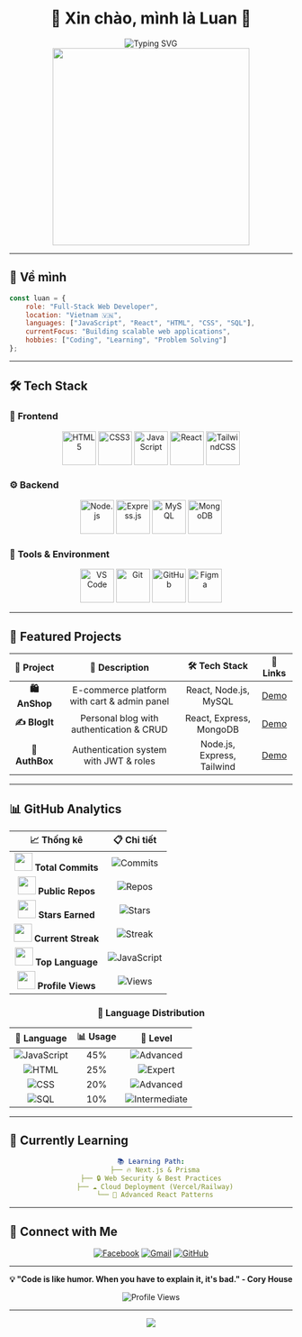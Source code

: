 # <div align="center">👋 Xin chào, mình là **Luan** 🚀</div>

<div align="center">
  <img src="https://readme-typing-svg.demolab.com?font=Fira+Code&size=22&pause=1000&color=6AD3F7&center=true&vCenter=true&width=600&lines=Full-Stack+Web+Developer;Always+Learning+New+Technologies;Building+Amazing+Web+Applications" alt="Typing SVG" />
</div>

<div align="center">
  <img src="https://media.giphy.com/media/qgQUggAC3Pfv687qPC/giphy.gif" width="350" />
</div>

---

## 🎯 **Về mình**
```javascript
const luan = {
    role: "Full-Stack Web Developer",
    location: "Vietnam 🇻🇳",
    languages: ["JavaScript", "React", "HTML", "CSS", "SQL"],
    currentFocus: "Building scalable web applications",
    hobbies: ["Coding", "Learning", "Problem Solving"]
};
```

---

## 🛠️ **Tech Stack**

### 🎨 **Frontend**
<div align="center">
  
<img src="https://img.icons8.com/color/64/000000/html-5--v1.png" alt="HTML5" width="60" height="60"/>
<img src="https://img.icons8.com/color/64/000000/css3.png" alt="CSS3" width="60" height="60"/>
<img src="https://img.icons8.com/color/64/000000/javascript--v1.png" alt="JavaScript" width="60" height="60"/>
<img src="https://img.icons8.com/color/64/000000/react-native.png" alt="React" width="60" height="60"/>
<img src="https://img.icons8.com/color/64/000000/tailwindcss.png" alt="TailwindCSS" width="60" height="60"/>

</div>

### ⚙️ **Backend**
<div align="center">
  
<img src="https://img.icons8.com/color/64/000000/nodejs.png" alt="Node.js" width="60" height="60"/>
<img src="https://img.icons8.com/color/64/000000/express-js.png" alt="Express.js" width="60" height="60"/>
<img src="https://img.icons8.com/color/64/000000/mysql-logo.png" alt="MySQL" width="60" height="60"/>
<img src="https://img.icons8.com/color/64/000000/mongodb.png" alt="MongoDB" width="60" height="60"/>

</div>

### 🔧 **Tools & Environment**
<div align="center">
  
<img src="https://img.icons8.com/color/64/000000/visual-studio-code-2019.png" alt="VS Code" width="60" height="60"/>
<img src="https://img.icons8.com/color/64/000000/git.png" alt="Git" width="60" height="60"/>
<img src="https://img.icons8.com/color/64/000000/github--v1.png" alt="GitHub" width="60" height="60"/>
<img src="https://img.icons8.com/color/64/000000/figma--v1.png" alt="Figma" width="60" height="60"/>

</div>

---

## 🌟 **Featured Projects**

<div align="center">
  
| 🎯 **Project** | 📝 **Description** | 🛠️ **Tech Stack** | 🔗 **Links** |
|:---:|:---:|:---:|:---:|
| **🛍️ AnShop** | E-commerce platform with cart & admin panel | React, Node.js, MySQL | [Demo](https://github.com/anvk/anshop) |
| **✍️ BlogIt** | Personal blog with authentication & CRUD | React, Express, MongoDB | [Demo](https://github.com/anvk/blogit) |
| **🔐 AuthBox** | Authentication system with JWT & roles | Node.js, Express, Tailwind | [Demo](https://github.com/anvk/authbox) |

</div>

---

## 📊 **GitHub Analytics**

<div align="center">

| 📈 **Thống kê** | 📋 **Chi tiết** |
|:---:|:---:|
| <img src="https://img.icons8.com/fluency/48/000000/github.png" width="32"/> **Total Commits** | ![Commits](https://img.shields.io/badge/Commits-150+-brightgreen?style=for-the-badge&logo=github&logoColor=white) |
| <img src="https://img.icons8.com/fluency/48/000000/repository.png" width="32"/> **Public Repos** | ![Repos](https://img.shields.io/badge/Repos-25+-blue?style=for-the-badge&logo=github&logoColor=white) |
| <img src="https://img.icons8.com/fluency/48/000000/star.png" width="32"/> **Stars Earned** | ![Stars](https://img.shields.io/badge/Stars-50+-yellow?style=for-the-badge&logo=star&logoColor=white) |
| <img src="https://img.icons8.com/fluency/48/000000/fire.png" width="32"/> **Current Streak** | ![Streak](https://img.shields.io/badge/Streak-15%20days-orange?style=for-the-badge&logo=fire&logoColor=white) |
| <img src="https://img.icons8.com/fluency/48/000000/code.png" width="32"/> **Top Language** | ![JavaScript](https://img.shields.io/badge/JavaScript-65%25-F7DF1E?style=for-the-badge&logo=javascript&logoColor=black) |
| <img src="https://img.icons8.com/fluency/48/000000/visible.png" width="32"/> **Profile Views** | ![Views](https://img.shields.io/badge/Views-1000+-red?style=for-the-badge&logo=eye&logoColor=white) |

</div>

<div align="center">

### 🎨 **Language Distribution**

| 💾 **Language** | 📊 **Usage** | 🎯 **Level** |
|:---:|:---:|:---:|
| ![JavaScript](https://img.shields.io/badge/JavaScript-323330?style=flat-square&logo=javascript&logoColor=F7DF1E) | 45% | ![Advanced](https://img.shields.io/badge/Advanced-28a745?style=flat-square) |
| ![HTML](https://img.shields.io/badge/HTML-E34F26?style=flat-square&logo=html5&logoColor=white) | 25% | ![Expert](https://img.shields.io/badge/Expert-17a2b8?style=flat-square) |
| ![CSS](https://img.shields.io/badge/CSS-1572B6?style=flat-square&logo=css3&logoColor=white) | 20% | ![Advanced](https://img.shields.io/badge/Advanced-6f42c1?style=flat-square) |
| ![SQL](https://img.shields.io/badge/SQL-336791?style=flat-square&logo=postgresql&logoColor=white) | 10% | ![Intermediate](https://img.shields.io/badge/Intermediate-fd7e14?style=flat-square) |

</div>

---

## 🎯 **Currently Learning**

<div align="center">
  
```yaml
📚 Learning Path:
  ├── 🔥 Next.js & Prisma
  ├── 🔒 Web Security & Best Practices  
  ├── ☁️ Cloud Deployment (Vercel/Railway)
  └── 🚀 Advanced React Patterns
```

</div>

---

## 🤝 **Connect with Me**

<div align="center">
  
[![Facebook](https://img.shields.io/badge/Facebook-%231877F2.svg?style=for-the-badge&logo=Facebook&logoColor=white)](https://www.facebook.com/luan.le.355745)
[![Gmail](https://img.shields.io/badge/Gmail-D14836?style=for-the-badge&logo=gmail&logoColor=white)](mailto:quangluan03052000@gmail.com)
[![GitHub](https://img.shields.io/badge/GitHub-%23121011.svg?style=for-the-badge&logo=github&logoColor=white)](https://github.com/luanPro35)

</div>

---

<div align="center">
  
**💡 "Code is like humor. When you have to explain it, it's bad." - Cory House**

<img src="https://komarev.com/ghpvc/?username=luanPro35&label=Profile+Views&color=brightgreen&style=flat-square" alt="Profile Views" />

</div>

---

<div align="center">
  <img src="https://capsule-render.vercel.app/api?type=waving&color=gradient&height=100&section=footer&width=100%25&fontAlignY=65&desc=Thanks%20for%20visiting!&descAlignY=51&descAlign=50"/>
</div>
